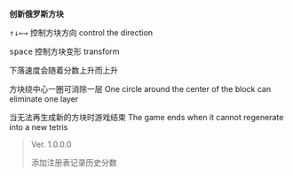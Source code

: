 **创新俄罗斯方块**

<kbd>↑</kbd><kbd>↓</kbd><kbd>←</kbd><kbd>→</kbd>  控制方块方向	control the direction

<kbd>space</kbd> 控制方块变形	transform

下落速度会随着分数上升而上升	

方块绕中心一圈可消除一层	One circle around the center of the block can eliminate one layer

当无法再生成新的方块时游戏结束	The game ends when it cannot regenerate into a new tetris



> Ver. 1.0.0.0
>
> 添加注册表记录历史分数